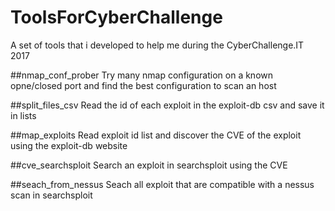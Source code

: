 # ToolsForCyberChallenge
A set of tools that i developed to help me during the CyberChallenge.IT 2017

##nmap_conf_prober
Try many nmap configuration on a known opne/closed port and find the best configuration to scan an host

##split_files_csv
Read the id of each exploit in the exploit-db csv and save it in lists 

##map_exploits
Read exploit id list and discover the CVE of the exploit using the exploit-db website

##cve_searchsploit
Search an exploit in searchsploit using the CVE

##seach_from_nessus
Seach all exploit that are compatible with a nessus scan in searchsploit

